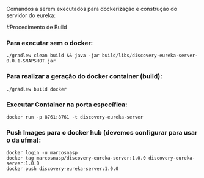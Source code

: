 Comandos a serem executados para dockerização e construção do servidor do eureka:

#Procedimento de Build

### Para executar sem o docker:

```
./gradlew clean build && java -jar build/libs/discovery-eureka-server-0.0.1-SNAPSHOT.jar
```

### Para realizar a geração do docker container (build):

```
./gradlew build docker
```

### Executar Container na porta específica:

```
docker run -p 8761:8761 -t discovery-eureka-server
```

### Push Images para o docker hub (devemos configurar para usar o da ufma):

```
docker login -u marcosnasp
docker tag marcosnasp/discovery-eureka-server:1.0.0 discovery-eureka-server:1.0.0
docker push discovery-eureka-server:1.0.0
```
